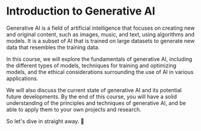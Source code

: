 # Introduction to Generative AI

Generative AI is a field of artificial intelligence that focuses on creating new and original content, such as images, music, and text, using algorithms and models. It is a subset of AI that is trained on large datasets to generate new data that resembles the training data.

In this course, we will explore the fundamentals of generative AI, including the different types of models, techniques for training and optimizing models, and the ethical considerations surrounding the use of AI in various applications.

We will also discuss the current state of generative AI and its potential future developments. By the end of this course, you will have a solid understanding of the principles and techniques of generative AI, and be able to apply them to your own projects and research.

So let's dive in straight away. 🚀

